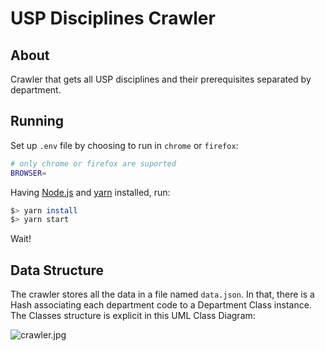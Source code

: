 # USP Disciplines Crawler
## About
  Crawler that gets all USP disciplines and their prerequisites separated by department.

## Running
  Set up `.env` file by choosing to run in `chrome` or `firefox`:
  ```bash
  # only chrome or firefox are suported
  BROWSER=
  ```

  Having [Node.js](https://nodejs.org/en/) and [yarn](https://yarnpkg.com/) installed, run:
```bash
$> yarn install
$> yarn start
```
Wait!

## Data Structure
  The crawler stores all the data in a file named `data.json`. In that, there is a Hash associating each department code to a Department Class instance. The Classes structure is explicit in this UML Class Diagram:

![crawler.jpg](https://github.com/T-Guerrero/usp-disciplines-crawler/blob/main/docs/crawler.jpg?raw=true)
